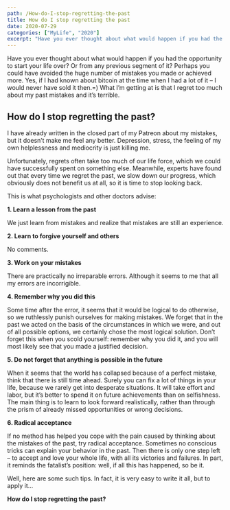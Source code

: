 ```yaml
---
path: /How-do-I-stop-regretting-the-past
title: How do I stop regretting the past
date: 2020-07-29
categories: ["MyLife", "2020"]
excerpt: "Have you ever thought about what would happen if you had the opportunity to start your life over? Or from any previous segment of it? Perhaps you could have avoided the huge number of mistakes you made or achieved more. Yes, if I had known about bitcoin at the time when I had a lot of it – I would never have sold it then.=) What I’m getting at is that I regret too much about my past mistakes and it’s terrible. "
---
```


Have you ever thought about what would happen if you had the opportunity to start your life over? Or from any previous segment of it? Perhaps you could have avoided the huge number of mistakes you made or achieved more. Yes, if I had known about bitcoin at the time when I had a lot of it – I would never have sold it then.=) What I’m getting at is that I regret too much about my past mistakes and it’s terrible.

## How do I stop regretting the past?

I have already written in the closed part of my Patreon about my mistakes, but it doesn’t make me feel any better. Depression, stress, the feeling of my own helplessness and mediocrity is just killing me.

Unfortunately, regrets often take too much of our life force, which we could have successfully spent on something else. Meanwhile, experts have found out that every time we regret the past, we slow down our progress, which obviously does not benefit us at all, so it is time to stop looking back.

This is what psychologists and other doctors advise:

**1. Learn a lesson from the past**

We just learn from mistakes and realize that mistakes are still an experience.

**2. Learn to forgive yourself and others**

No comments.

**3. Work on your mistakes**

There are practically no irreparable errors. Although it seems to me that all my errors are incorrigible.

**4. Remember why you did this**

Some time after the error, it seems that it would be logical to do otherwise, so we ruthlessly punish ourselves for making mistakes. We forget that in the past we acted on the basis of the circumstances in which we were, and out of all possible options, we certainly chose the most logical solution. Don’t forget this when you scold yourself: remember why you did it, and you will most likely see that you made a justified decision.

**5. Do not forget that anything is possible in the future**

When it seems that the world has collapsed because of a perfect mistake, think that there is still time ahead. Surely you can fix a lot of things in your life, because we rarely get into desperate situations. It will take effort and labor, but it’s better to spend it on future achievements than on selfishness. The main thing is to learn to look forward realistically, rather than through the prism of already missed opportunities or wrong decisions.

**6. Radical acceptance**

If no method has helped you cope with the pain caused by thinking about the mistakes of the past, try radical acceptance. Sometimes no conscious tricks can explain your behavior in the past. Then there is only one step left – to accept and love your whole life, with all its victories and failures. In part, it reminds the fatalist’s position: well, if all this has happened, so be it.

Well, here are some such tips. In fact, it is very easy to write it all, but to apply it…

**How do I stop regretting the past?**
